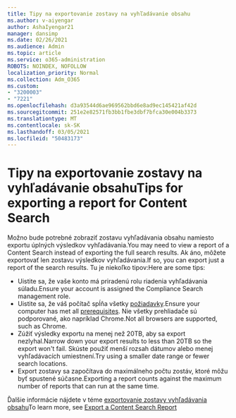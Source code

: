 ```yaml
---
title: Tipy na exportovanie zostavy na vyhľadávanie obsahu
ms.author: v-aiyengar
author: AshaIyengar21
manager: dansimp
ms.date: 02/26/2021
ms.audience: Admin
ms.topic: article
ms.service: o365-administration
ROBOTS: NOINDEX, NOFOLLOW
localization_priority: Normal
ms.collection: Adm_O365
ms.custom:
- "3200003"
- "7221"
ms.openlocfilehash: d3a93544d6ae969562bbd6e8ad9ec145421af42d
ms.sourcegitcommit: 251e2e82571fb3bb1fbe3dbf7bfca30e004b3373
ms.translationtype: MT
ms.contentlocale: sk-SK
ms.lasthandoff: 03/05/2021
ms.locfileid: "50483173"
---
```

# <a name="tips-for-exporting-a-report-for-content-search"></a><span data-ttu-id="afe66-102">Tipy na exportovanie zostavy na vyhľadávanie obsahu</span><span class="sxs-lookup"><span data-stu-id="afe66-102">Tips for exporting a report for Content Search</span></span>

<span data-ttu-id="afe66-103">Možno bude potrebné zobraziť zostavu vyhľadávania obsahu namiesto exportu úplných výsledkov vyhľadávania.</span><span class="sxs-lookup"><span data-stu-id="afe66-103">You may need to view a report of a Content Search instead of exporting the full search results.</span></span> <span data-ttu-id="afe66-104">Ak áno, môžete exportovať len zostavu výsledkov vyhľadávania.</span><span class="sxs-lookup"><span data-stu-id="afe66-104">If so, you can export just a report of the search results.</span></span> <span data-ttu-id="afe66-105">Tu je niekoľko tipov:</span><span class="sxs-lookup"><span data-stu-id="afe66-105">Here are some tips:</span></span>

- <span data-ttu-id="afe66-106">Uistite sa, že vaše konto má priradenú rolu riadenia vyhľadávania súladu.</span><span class="sxs-lookup"><span data-stu-id="afe66-106">Ensure your account is assigned the Compliance Search management role.</span></span>
- <span data-ttu-id="afe66-107">Uistite sa, že váš počítač spĺňa všetky [požiadavky](https://go.microsoft.com/fwlink/?linkid=2102407).</span><span class="sxs-lookup"><span data-stu-id="afe66-107">Ensure your computer has met all [prerequisites](https://go.microsoft.com/fwlink/?linkid=2102407).</span></span> <span data-ttu-id="afe66-108">Nie všetky prehliadače sú podporované, ako napríklad Chrome.</span><span class="sxs-lookup"><span data-stu-id="afe66-108">Not all browsers are supported, such as Chrome.</span></span>
- <span data-ttu-id="afe66-109">Zúžiť výsledky exportu na menej než 20TB, aby sa export nezlyhal.</span><span class="sxs-lookup"><span data-stu-id="afe66-109">Narrow down your export results to less than 20TB so the export won't fail.</span></span> <span data-ttu-id="afe66-110">Skúste použiť menší rozsah dátumov alebo menej vyhľadávacích umiestnení.</span><span class="sxs-lookup"><span data-stu-id="afe66-110">Try using a smaller date range or fewer search locations.</span></span>
- <span data-ttu-id="afe66-111">Export zostavy sa započítava do maximálneho počtu zostáv, ktoré môžu byť spustené súčasne.</span><span class="sxs-lookup"><span data-stu-id="afe66-111">Exporting a report counts against the maximum number of reports that can run at the same time.</span></span>

<span data-ttu-id="afe66-112">Ďalšie informácie nájdete v téme [exportovanie zostavy vyhľadávania obsahu](https://go.microsoft.com/fwlink/?linkid=2102409)</span><span class="sxs-lookup"><span data-stu-id="afe66-112">To learn more, see [Export a Content Search Report](https://go.microsoft.com/fwlink/?linkid=2102409)</span></span>
